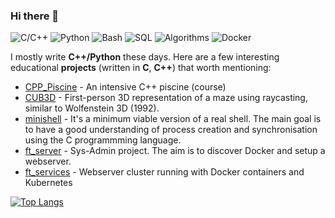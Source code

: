 ### Hi there 👋


![C/C++](https://img.shields.io/badge/C%2FC%2B%2B-Upper--Intermediate-blue)
![Python](https://img.shields.io/badge/Python-Intermediate-blue)
![Bash](https://img.shields.io/badge/Bash-Intermediate-black)
![SQL](https://img.shields.io/badge/SQL-Intermediate-9cf)
![Algorithms](https://img.shields.io/badge/Algorithms-Intermediate-orange)
![Docker](https://img.shields.io/badge/Docker-Intermediate-9cf)

I mostly write **C++/Python** these days. Here are a few interesting educational **projects** (written in **C**, **C++**) that worth mentioning:

- [CPP_Piscine](https://github.com/bebyakinb/CPP_Piscine) - An intensive C++ piscine (course)
- [CUB3D](https://github.com/bebyakinb/cub3D) - First-person 3D representation of a maze using raycasting, similar to Wolfenstein 3D (1992).
- [minishell]() - It's a minimum viable version of a real shell. The main goal is to have a good understanding of process creation and synchronisation using the C programmming language.
- [ft_server](https://github.com/bebyakinb/ft_server) - Sys-Admin project. The aim is to discover Docker and setup a webserver.
- [ft_services](https://github.com/bebyakinb/ft_services) - Webserver cluster running with Docker containers and Kubernetes

[![Top Langs](https://github-readme-stats.vercel.app/api/top-langs/?username=bebyakinb)](https://github.com/anuraghazra/github-readme-stats)
